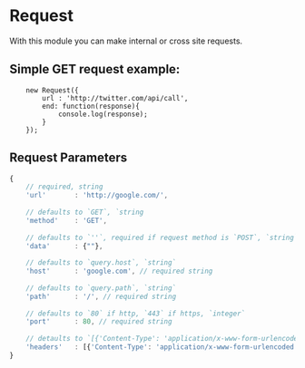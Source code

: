 # Request
With this module you can make internal or cross site requests.

## Simple GET request example:
```
	new Request({
		url : 'http://twitter.com/api/call',
		end: function(response){
			console.log(response);
		}
	});
```

## Request Parameters
```javascript
{
	// required, string
	'url'		: 'http://google.com/', 
	
	// defaults to `GET`, `string
	'method'	: 'GET', 
	
	// defaults to `''`, required if request method is `POST`, `string`
	'data'		: {""}, 
	
	// defaults to `query.host`, `string`
	'host'		: 'google.com', // required string
	
	// defaults to `query.path`, `string`
	'path'		: '/', // required string
	
	// defaults to `80` if http, `443` if https, `integer`
	'port'		: 80, // required string
	
	// detaults to `[{'Content-Type': 'application/x-www-form-urlencoded'}]`, `array`
	'headers'	: [{'Content-Type': 'application/x-www-form-urlencoded'}], // required string
}
```

